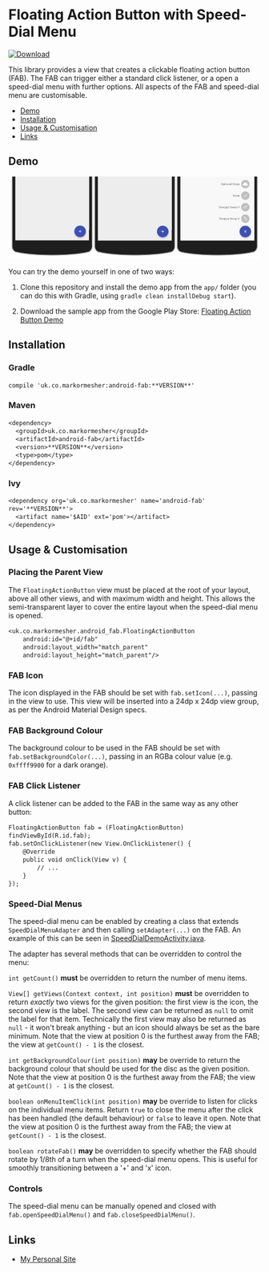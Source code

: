 # Floating Action Button with Speed-Dial Menu

[ ![Download](https://api.bintray.com/packages/markormesher/maven/android-fab/images/download.svg) ](https://bintray.com/markormesher/maven/android-fab/_latestVersion)

This library provides a view that creates a clickable floating action button (FAB). The FAB can trigger either a standard click listener, or a open a speed-dial menu with further options. All aspects of the FAB and speed-dial menu are customisable.

- [Demo](#demo)
- [Installation](#installation)
- [Usage & Customisation](#usage-customisation)
- [Links](#links)



## Demo

![Demonstration of the speed-dial menu](misc/demo.gif)

You can try the demo yourself in one of two ways:

1. Clone this repository and install the demo app from the `app/` folder (you can do this with Gradle, using `gradle clean installDebug start`).

2. Download the sample app from the Google Play Store: [Floating Action Button Demo](https://play.google.com/store/apps/details?id=uk.co.markormesher.android_fab.app)



## Installation

### Gradle

    compile 'uk.co.markormesher:android-fab:**VERSION**'


### Maven

    <dependency>
      <groupId>uk.co.markormesher</groupId>
      <artifactId>android-fab</artifactId>
      <version>**VERSION**</version>
      <type>pom</type>
    </dependency>


### Ivy

    <dependency org='uk.co.markormesher' name='android-fab' rev='**VERSION**'>
      <artifact name='$AID' ext='pom'></artifact>
    </dependency>



## Usage & Customisation

### Placing the Parent View

The `FloatingActionButton` view must be placed at the root of your layout, above all other views, and with maximum width and height. This allows the semi-transparent layer to cover the entire layout when the speed-dial menu is opened.

    <uk.co.markormesher.android_fab.FloatingActionButton
        android:id="@+id/fab"
        android:layout_width="match_parent"
        android:layout_height="match_parent"/>

### FAB Icon

The icon displayed in the FAB should be set with `fab.setIcon(...)`, passing in the view to use. This view will be inserted into a 24dp x 24dp view group, as per the Android Material Design specs.

### FAB Background Colour

The background colour to be used in the FAB should be set with `fab.setBackgroundColor(...)`, passing in an RGBa colour value (e.g. `0xffff9900` for a dark orange).

### FAB Click Listener

A click listener can be added to the FAB in the same way as any other button:

    FloatingActionButton fab = (FloatingActionButton) findViewById(R.id.fab);
    fab.setOnClickListener(new View.OnClickListener() {
        @Override
        public void onClick(View v) {
            // ...
        }
    });

### Speed-Dial Menus

The speed-dial menu can be enabled by creating a class that extends `SpeedDialMenuAdapter` and then calling `setAdapter(...)` on the FAB. An example of this can be seen in [SpeedDialDemoActivity.java](/app/src/main/java/uk/co/markormesher/android_fab/app/SpeedDialDemoActivity.java).

The adapter has several methods that can be overridden to control the menu:

`int getCount()` **must** be overridden to return the number of menu items.

`View[] getViews(Context context, int position)` **must** be overridden to return *exactly* two views for the given position: the first view is the icon, the second view is the label. The second view can be returned as `null` to omit the label for that item. Technically the first view may also be returned as `null` - it won't break anything - but an icon should always be set as the bare minimum. Note that the view at position 0 is the furthest away from the FAB; the view at `getCount() - 1` is the closest.

`int getBackgroundColour(int position)` **may** be override to return the background colour that should be used for the disc as the given position. Note that the view at position 0 is the furthest away from the FAB; the view at `getCount() - 1` is the closest.

`boolean onMenuItemClick(int position)` **may** be override to listen for clicks on the individual menu items. Return `true` to close the menu after the click has been handled (the default behaviour) or `false` to leave it open. Note that the view at position 0 is the furthest away from the FAB; the view at `getCount() - 1` is the closest.

`boolean rotateFab()` **may** be overridden to specify whether the FAB should rotate by 1/8th of a turn when the speed-dial menu opens. This is useful for smoothly transitioning between a '+' and 'x' icon.

### Controls

The speed-dial menu can be manually opened and closed with `fab.openSpeedDialMenu()` and `fab.closeSpeedDialMenu()`.



## Links

* [My Personal Site](http://markormesher.co.uk)

